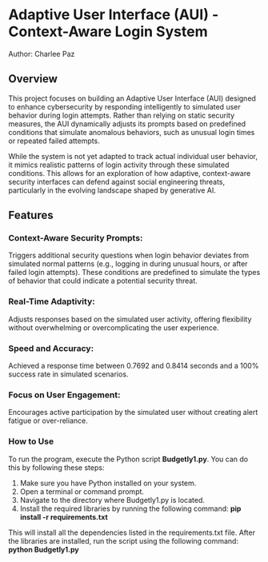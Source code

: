 # Adaptive User Interface (AUI) - Context-Aware Login System
Author: Charlee Paz

## Overview
This project focuses on building an Adaptive User Interface (AUI) designed to enhance cybersecurity by responding intelligently to simulated user behavior during login attempts. Rather than relying on static security measures, the AUI dynamically adjusts its prompts based on predefined conditions that simulate anomalous behaviors, such as unusual login times or repeated failed attempts.

While the system is not yet adapted to track actual individual user behavior, it mimics realistic patterns of login activity through these simulated conditions. This allows for an exploration of how adaptive, context-aware security interfaces can defend against social engineering threats, particularly in the evolving landscape shaped by generative AI.

## Features
### Context-Aware Security Prompts:
Triggers additional security questions when login behavior deviates from simulated normal patterns (e.g., logging in during unusual hours, or after failed login attempts). These conditions are predefined to simulate the types of behavior that could indicate a potential security threat.

### Real-Time Adaptivity:
Adjusts responses based on the simulated user activity, offering flexibility without overwhelming or overcomplicating the user experience.

### Speed and Accuracy:
Achieved a response time between 0.7692 and 0.8414 seconds and a 100% success rate in simulated scenarios.

### Focus on User Engagement:
Encourages active participation by the simulated user without creating alert fatigue or over-reliance.

### How to Use
To run the program, execute the Python script **Budgetly1.py**. You can do this by following these steps:

1. Make sure you have Python installed on your system.
2. Open a terminal or command prompt.
3. Navigate to the directory where Budgetly1.py is located.
4. Install the required libraries by running the following command:
             **pip install -r requirements.txt**

This will install all the dependencies listed in the requirements.txt file.
After the libraries are installed, run the script using the following command:
              **python Budgetly1.py**
